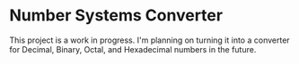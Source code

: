 # Number Systems Converter
This project is a work in progress. I'm planning on turning it into a converter for Decimal, Binary, Octal, and Hexadecimal numbers in the future.